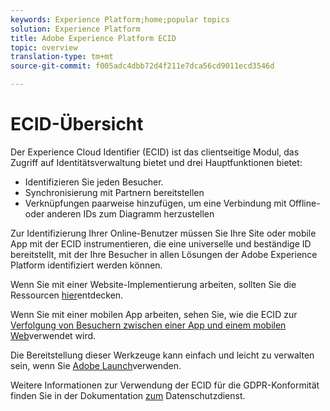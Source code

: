 ```yaml
---
keywords: Experience Platform;home;popular topics
solution: Experience Platform
title: Adobe Experience Platform ECID
topic: overview
translation-type: tm+mt
source-git-commit: f005adc4dbb72d4f211e7dca56cd9011ecd3546d

---
```



# ECID-Übersicht

Der Experience Cloud Identifier (ECID) ist das clientseitige Modul, das Zugriff auf Identitätsverwaltung bietet und drei Hauptfunktionen bietet:

- Identifizieren Sie jeden Besucher.
- Synchronisierung mit Partnern bereitstellen
- Verknüpfungen paarweise hinzufügen, um eine Verbindung mit Offline- oder anderen IDs zum Diagramm herzustellen

Zur Identifizierung Ihrer Online-Benutzer müssen Sie Ihre Site oder mobile App mit der ECID instrumentieren, die eine universelle und beständige ID bereitstellt, mit der Ihre Besucher in allen Lösungen der Adobe Experience Platform identifiziert werden können.

Wenn Sie mit einer Website-Implementierung arbeiten, sollten Sie die Ressourcen [hier](https://marketing.adobe.com/resources/help/en_US/mcvid)entdecken.

Wenn Sie mit einer mobilen App arbeiten, sehen Sie, wie die ECID zur [Verfolgung von Besuchern zwischen einer App und einem mobilen Web](https://marketing.adobe.com/resources/help/en_US/mobile/ios/hybrid_app.html)verwendet wird.

Die Bereitstellung dieser Werkzeuge kann einfach und leicht zu verwalten sein, wenn Sie [Adobe Launch](https://docs.adobe.com/content/help/en/launch/using/overview.html)verwenden.

Weitere Informationen zur Verwendung der ECID für die GDPR-Konformität finden Sie in der Dokumentation [zum](../privacy-service/identity-data.md) Datenschutzdienst.

